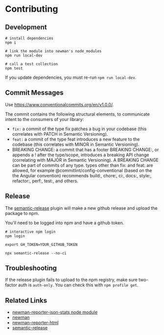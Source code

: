 # Contributing

## Development

```shell
# install dependencies
npm i

# link the module into newman's node_modules
npm run local-dev

# call a test collection
npm test
```

If you update dependencies, you must re-run `npm run local-dev`.

## Commit Messages

Use https://www.conventionalcommits.org/en/v1.0.0/.

The commit contains the following structural elements, to communicate intent to the consumers of your library:

* `fix:` a commit of the type fix patches a bug in your codebase (this correlates with PATCH in Semantic Versioning).
* `feat:` a commit of the type feat introduces a new feature to the codebase (this correlates with MINOR in Semantic Versioning).
* BREAKING CHANGE: a commit that has a footer BREAKING CHANGE:, or appends a ! after the type/scope, introduces a breaking API change (correlating with MAJOR in Semantic Versioning). A BREAKING CHANGE can be part of commits of any type.
types other than fix: and feat: are allowed, for example @commitlint/config-conventional (based on the the Angular convention) recommends build:, chore:, ci:, docs:, style:, refactor:, perf:, test:, and others.


## Release

The [semantic-release] plugin will make a new github release and upload the package to npm.

You'll need to be logged into npm and have a github token.

```shell
# interactive npm login
npm login
```

```shell
export GH_TOKEN=YOUR_GITHUB_TOKEN
```

```
npx semantic-release --no-ci
```

## Troubleshooting

If the release plugin fails to upload to the npm registry, 
make sure two-factor auth is `auth-only`. You can check this with `npm profile get`.

## Related Links

* [newman-reporter-json-stats node module](https://www.npmjs.com/package/@tmclnk/newman-reporter-json-stats)
* [newman](https://github.com/postmanlabs/newman)
* [newman-reporter-html](https://github.com/postmanlabs/newman-reporter-html)
* [semantic-release](https://github.com/semantic-release/semantic-release)

[semantic-release]: https://github.com/semantic-release/semantic-release

